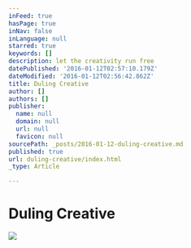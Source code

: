 ```yaml
---
inFeed: true
hasPage: true
inNav: false
inLanguage: null
starred: true
keywords: []
description: let the creativity run free
datePublished: '2016-01-12T02:57:10.179Z'
dateModified: '2016-01-12T02:56:42.862Z'
title: Duling Creative
author: []
authors: []
publisher:
  name: null
  domain: null
  url: null
  favicon: null
sourcePath: _posts/2016-01-12-duling-creative.md
published: true
url: duling-creative/index.html
_type: Article

---
```

# Duling Creative
![](https://the-grid-user-content.s3-us-west-2.amazonaws.com/9bc0866b-36c6-467b-bf4f-a6cf81c6ea49.jpg)